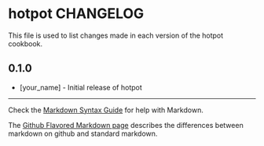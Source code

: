 hotpot CHANGELOG
================

This file is used to list changes made in each version of the hotpot cookbook.

0.1.0
-----
- [your_name] - Initial release of hotpot

- - -
Check the [Markdown Syntax Guide](http://daringfireball.net/projects/markdown/syntax) for help with Markdown.

The [Github Flavored Markdown page](http://github.github.com/github-flavored-markdown/) describes the differences between markdown on github and standard markdown.
